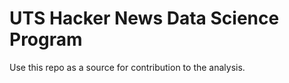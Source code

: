 # UTS Hacker News Data Science Program

Use this repo as a source for contribution to the analysis.
